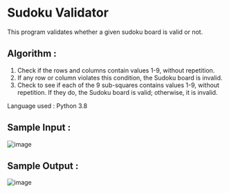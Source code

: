 # Sudoku Validator
This program validates whether a given sudoku board is valid or not.

## Algorithm :
1) Check if the rows and columns contain values 1-9, without repetition.
2) If any row or column violates this condition, the Sudoku board is invalid.
3) Check to see if each of the 9 sub-squares contains values 1-9, without repetition. If they do, the Sudoku board is valid; otherwise, it is invalid.

Language used : Python 3.8

## Sample Input :
![image](https://user-images.githubusercontent.com/80042740/116354768-83dd5700-a816-11eb-9a81-b6b5127c81d0.png)

## Sample Output :
![image](https://user-images.githubusercontent.com/80042740/116354835-9b1c4480-a816-11eb-8a85-d62e517bd292.png)
